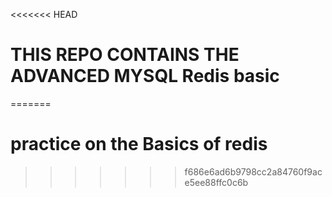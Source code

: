 <<<<<<< HEAD
# THIS REPO CONTAINS THE ADVANCED MYSQL Redis basic
=======
# practice on the Basics of redis
>>>>>>> f686e6ad6b9798cc2a84760f9ace5ee88ffc0c6b
